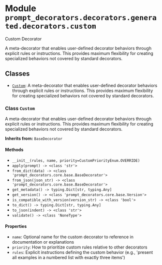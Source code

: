 # Module `prompt_decorators.decorators.generated.decorators.custom`

Custom Decorator

A meta-decorator that enables user-defined decorator behaviors through explicit rules or instructions. This provides maximum flexibility for creating specialized behaviors not covered by standard decorators.

## Classes

- [`Custom`](#class-custom): A meta-decorator that enables user-defined decorator behaviors through explicit rules or instructions. This provides maximum flexibility for creating specialized behaviors not covered by standard decorators.

### Class `Custom`

A meta-decorator that enables user-defined decorator behaviors through explicit rules or instructions. This provides maximum flexibility for creating specialized behaviors not covered by standard decorators.

**Inherits from:** `BaseDecorator`

#### Methods

- `__init__(rules, name, priority=CustomPriorityEnum.OVERRIDE)`
- `apply(prompt) -> <class 'str'>`
- `from_dict(data) -> <class 'prompt_decorators.core.base.BaseDecorator'>`
- `from_json(json_str) -> <class 'prompt_decorators.core.base.BaseDecorator'>`
- `get_metadata() -> typing.Dict[str, typing.Any]`
- `get_version() -> <class 'prompt_decorators.core.base.Version'>`
- `is_compatible_with_version(version_str) -> <class 'bool'>`
- `to_dict() -> typing.Dict[str, typing.Any]`
- `to_json(indent) -> <class 'str'>`
- `validate() -> <class 'NoneType'>`
#### Properties

- `name`: Optional name for the custom decorator to reference in documentation or explanations
- `priority`: How to prioritize custom rules relative to other decorators
- `rules`: Explicit instructions defining the custom behavior (e.g., 'present all examples in a numbered list with exactly three items')

